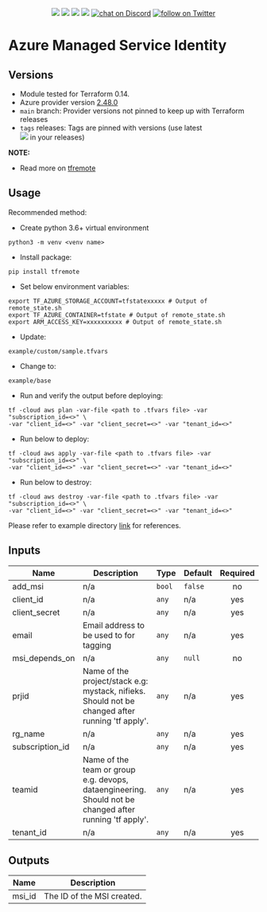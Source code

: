 <p align="center">
    <a href="hhttps://www.apache.org/licenses/LICENSE-2.0" alt="license">
        <img src="https://img.shields.io/github/license/tomarv2/terraform-azure-msi" /></a>
    <a href="https://img.shields.io/github/v/tag/tomarv2/terraform-azure-msi" alt="GitHub tag">
        <img src="https://img.shields.io/github/v/tag/tomarv2/terraform-azure-msi" /></a>
    <a href="https://github.com/tomarv2/terraform-azure-msi/pulse" alt="Activity">
        <img src="https://img.shields.io/github/commit-activity/m/tomarv2/terraform-azure-msi" /></a>
    <a href="https://img.shields.io/stackexchange/stackoverflow/r/6679867" alt="Stack Exchange reputation">
        <img src="https://img.shields.io/stackexchange/stackoverflow/r/6679867" /></a>
    <a href="https://discord.gg/XH975bzN">
        <img src="https://img.shields.io/discord/813961944443912223?logo=discord"
            alt="chat on Discord"></a>
    <a href="https://twitter.com/intent/follow?screen_name=varuntomar2019">
        <img src="https://img.shields.io/twitter/follow/varuntomar2019?style=social&logo=twitter"
            alt="follow on Twitter"></a>
</p>

# Azure Managed Service Identity

## Versions

- Module tested for Terraform 0.14.
- Azure provider version [2.48.0](https://registry.terraform.io/providers/hashicorp/azurerm/latest)
- `main` branch: Provider versions not pinned to keep up with Terraform releases
- `tags` releases: Tags are pinned with versions (use latest     
        <a href="https://img.shields.io/github/v/tag/tomarv2/terraform-azure-msi" alt="GitHub tag">
        <img src="https://img.shields.io/github/v/tag/tomarv2/terraform-azure-msi" /></a> 
  in your releases)

**NOTE:** 

- Read more on [tfremote](https://github.com/tomarv2/tfremote)

## Usage

Recommended method:

- Create python 3.6+ virtual environment 
```
python3 -m venv <venv name>
```

- Install package:
```
pip install tfremote
```

- Set below environment variables:
```
export TF_AZURE_STORAGE_ACCOUNT=tfstatexxxxx # Output of remote_state.sh
export TF_AZURE_CONTAINER=tfstate # Output of remote_state.sh
export ARM_ACCESS_KEY=xxxxxxxxxx # Output of remote_state.sh
```  

- Update:
```
example/custom/sample.tfvars
```

- Change to: 
```
example/base
``` 

- Run and verify the output before deploying:
```
tf -cloud aws plan -var-file <path to .tfvars file> -var "subscription_id=<>" \
-var "client_id=<>" -var "client_secret=<>" -var "tenant_id=<>"
```

- Run below to deploy:
```
tf -cloud aws apply -var-file <path to .tfvars file> -var "subscription_id=<>" \
-var "client_id=<>" -var "client_secret=<>" -var "tenant_id=<>"
```

- Run below to destroy:
```
tf -cloud aws destroy -var-file <path to .tfvars file> -var "subscription_id=<>" \
-var "client_id=<>" -var "client_secret=<>" -var "tenant_id=<>"
```

Please refer to example directory [link](example/README.md) for references.

## Inputs

| Name | Description | Type | Default | Required |
|------|-------------|------|---------|:--------:|
| add\_msi | n/a | `bool` | `false` | no |
| client\_id | n/a | `any` | n/a | yes |
| client\_secret | n/a | `any` | n/a | yes |
| email | Email address to be used to for tagging | `any` | n/a | yes |
| msi\_depends\_on | n/a | `any` | `null` | no |
| prjid | Name of the project/stack e.g: mystack, nifieks. Should not be changed after running 'tf apply'. | `any` | n/a | yes |
| rg\_name | n/a | `any` | n/a | yes |
| subscription\_id | n/a | `any` | n/a | yes |
| teamid | Name of the team or group e.g. devops, dataengineering. Should not be changed after running 'tf apply'. | `any` | n/a | yes |
| tenant\_id | n/a | `any` | n/a | yes |

## Outputs

| Name | Description |
|------|-------------|
| msi\_id | The ID of the MSI created. |
